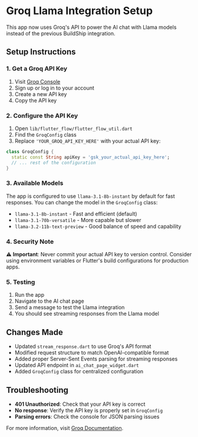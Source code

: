 # Groq Llama Integration Setup

This app now uses Groq's API to power the AI chat with Llama models instead of the previous BuildShip integration.

## Setup Instructions

### 1. Get a Groq API Key

1. Visit [Groq Console](https://console.groq.com/keys)
2. Sign up or log in to your account
3. Create a new API key
4. Copy the API key

### 2. Configure the API Key

1. Open `lib/flutter_flow/flutter_flow_util.dart`
2. Find the `GroqConfig` class
3. Replace `'YOUR_GROQ_API_KEY_HERE'` with your actual API key:

```dart
class GroqConfig {
  static const String apiKey = 'gsk_your_actual_api_key_here';
  // ... rest of the configuration
}
```

### 3. Available Models

The app is configured to use `llama-3.1-8b-instant` by default for fast responses. You can change the model in the `GroqConfig` class:

- `llama-3.1-8b-instant` - Fast and efficient (default)
- `llama-3.1-70b-versatile` - More capable but slower
- `llama-3.2-11b-text-preview` - Good balance of speed and capability

### 4. Security Note

⚠️ **Important**: Never commit your actual API key to version control. Consider using environment variables or Flutter's build configurations for production apps.

### 5. Testing

1. Run the app
2. Navigate to the AI chat page
3. Send a message to test the Llama integration
4. You should see streaming responses from the Llama model

## Changes Made

- Updated `stream_response.dart` to use Groq's API format
- Modified request structure to match OpenAI-compatible format
- Added proper Server-Sent Events parsing for streaming responses
- Updated API endpoint in `ai_chat_page_widget.dart`
- Added `GroqConfig` class for centralized configuration

## Troubleshooting

- **401 Unauthorized**: Check that your API key is correct
- **No response**: Verify the API key is properly set in `GroqConfig`
- **Parsing errors**: Check the console for JSON parsing issues

For more information, visit [Groq Documentation](https://console.groq.com/docs/quickstart).